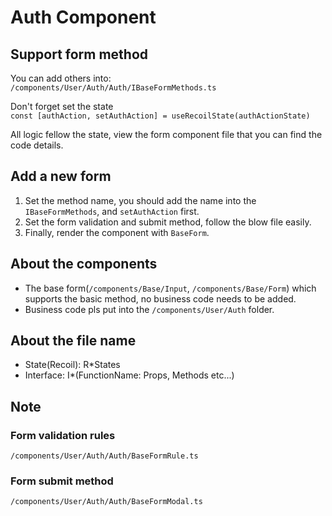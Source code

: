 # Auth Component

## Support form method

You can add others into:  
`/components/User/Auth/Auth/IBaseFormMethods.ts`

Don't forget set the state  
`const [authAction, setAuthAction] = useRecoilState(authActionState)`

All logic fellow the state, view the form component file that you can find the code details.

## Add a new form

1. Set the method name, you should add the name into the `IBaseFormMethods`, and `setAuthAction` first.
2. Set the form validation and submit method, follow the blow file easily.
3. Finally, render the component with `BaseForm`.

## About the components

* The base form(`/components/Base/Input`, `/components/Base/Form`) which supports the basic method, no business code
  needs to be added.
* Business code pls put into the `/components/User/Auth` folder.

## About the file name

* State(Recoil): R*States
* Interface: I*(FunctionName: Props, Methods etc...)

## Note

### Form validation rules

`/components/User/Auth/Auth/BaseFormRule.ts`

### Form submit method

`/components/User/Auth/Auth/BaseFormModal.ts`


